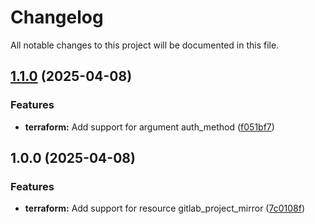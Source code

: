 # Changelog

All notable changes to this project will be documented in this file.

## [1.1.0](https://gitlab.com/terraform-child-modules-48151/terraform-gitlab-project_mirror/compare/v1.0.0...v1.1.0) (2025-04-08)

### Features

* **terraform:** Add support for argument auth_method ([f051bf7](https://gitlab.com/terraform-child-modules-48151/terraform-gitlab-project_mirror/commit/f051bf73f4e9dd375334623cb666fe544031507d))

## 1.0.0 (2025-04-08)

### Features

* **terraform:** Add support for resource gitlab_project_mirror ([7c0108f](https://gitlab.com/terraform-child-modules-48151/terraform-gitlab-project_mirror/commit/7c0108ff0f15c9d3a91d6bcb713deb67e01e70db))
